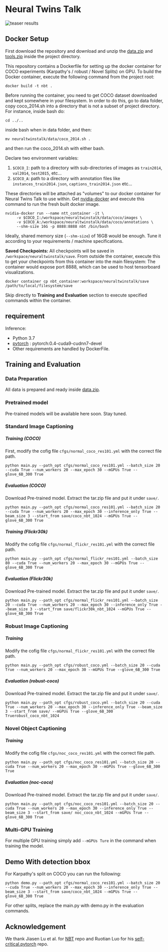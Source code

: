# Neural Twins Talk

![teaser results](Demo.jpg)


## Docker Setup
First download the repository and download and unzip the [data.zip](https://drive.google.com/file/d/1265uL4btDgGRGqExR4s3kANBUWGDs9Fv/view) 
and [tools.zip](https://drive.google.com/file/d/1reAJwPnY6QTi5b5ixmA29uPrwbF_RDT5/view) inside the project directory.

This repository contains a Dockerfile for setting up the docker container for COCO experiments (Karpathy's / robust / Novel Splits) on GPU. To build the Docker container, execute
the following command from the project root:

```shell
docker build -t nbt .
```

Before running the container, you need to get COCO dataset downloaded and kept somewhere in your filesystem.
In order to do this, go to data folder, copy coco_2014.sh into a directory that is not a subset of project directory. For instance, inside bash do:

```shell
cd ../..
```

inside bash when in data folder, and then:

```shell
mv neuraltwinstalk/data/coco_2014.sh .
```
and then run the coco_2014.sh with either bash.

Declare two environment variables:

1. `$COCO_I`: path to a directory with sub-directories of images as `train2014`, `val2014`, `test2015`, etc...
2. `$COCO_A`: path to a directory with annotation files like `instances_train2014.json`, `captions_train2014.json` etc...

These directories will be attached as "volumes" to our docker container for Neural Twins Talk to use within. Get [nvidia-docker](https://www.github.com/NVIDIA/nvidia-docker) and execute this command to run the fresh built docker image.

```shell
nvidia-docker run --name ntt_container -it \
     -v $COCO_I:/workspace/neuraltwinstalk/data/coco/images \
     -v $COCO_A:/workspace/neuraltwinstalk/data/coco/annotations \
     --shm-size 16G -p 8888:8888 nbt /bin/bash
```

Ideally, shared memory size (`--shm-size`) of 16GB would be enough. Tune it according to your requirements / machine specifications.

**Saved Checkpoints:** All checkpoints will be saved in `/workspace/neuraltwinstalk/save`. From outside the container, execute this to get your checkpoints from this container into the main filesystem:
The container would expose port 8888, which can be used to host tensorboard visualizations.

```shell
docker container cp nbt_container:workspace/neuraltwinstalk/save /path/to/local/filesystem/save
```

Skip directly to **Training and Evaluation** section to execute specified commands within the container.


## requirement

Inference:
- Python 3.7
- [pytorch](http://pytorch.org/) : pytorch:0.4-cuda9-cudnn7-devel
- Other requirements are handled by DockerFile.

## Training and Evaluation
### Data Preparation
All data is prepared and ready inside [data.zip](https://drive.google.com/file/d/1265uL4btDgGRGqExR4s3kANBUWGDs9Fv/view).

### Pretrained model

Pre-trained models will be available here soon. Stay tuned.

### Standard Image Captioning
##### Training (COCO)

First, modify the cofig file `cfgs/normal_coco_res101.yml` with the correct file path.

```
python main.py --path_opt cfgs/normal_coco_res101.yml --batch_size 20 --cuda True --num_workers 20 --max_epoch 30 --mGPUs True --glove_6B_300 True
```
##### Evaluation (COCO)
Download Pre-trained model. Extract the tar.zip file and put it under `save/`.

```
python main.py --path_opt cfgs/normal_coco_res101.yml --batch_size 20 --cuda True --num_workers 20 --max_epoch 30 --inference_only True --beam_size 3 --start_from save/coco_nbt_1024 --mGPUs True --glove_6B_300 True
```

##### Training (Flickr30k)
Modify the cofig file `cfgs/normal_flickr_res101.yml` with the correct file path.

```
python main.py --path_opt cfgs/normal_flickr_res101.yml --batch_size 80 --cuda True --num_workers 20 --max_epoch 30 --mGPUs True --glove_6B_300 True
```

##### Evaluation (Flickr30k)
Download Pre-trained model. Extract the tar.zip file and put it under `save/`.

```
python main.py --path_opt cfgs/normal_flickr_res101.yml --batch_size 20 --cuda True --num_workers 20 --max_epoch 30 --inference_only True --beam_size 3 --start_from save/flickr30k_nbt_1024 --mGPUs True --glove_6B_300 True
```

### Robust Image Captioning

##### Training
Modify the cofig file `cfgs/normal_flickr_res101.yml` with the correct file path.

```
python main.py --path_opt cfgs/robust_coco.yml --batch_size 20 --cuda True --num_workers 20 --max_epoch 30 --mGPUs True --glove_6B_300 True
```
##### Evaluation (robust-coco)
Download Pre-trained model. Extract the tar.zip file and put it under `save/`.

```
python main.py --path_opt cfgs/robust_coco.yml --batch_size 20 --cuda True --num_workers 20 --max_epoch 30 --inference_only True --beam_size 3 --start_from save/ --mGPUs True --glove_6B_300 Truerobust_coco_nbt_1024
```

### Novel Object Captioning

##### Training
Modify the cofig file `cfgs/noc_coco_res101.yml` with the correct file path.

```
python main.py --path_opt cfgs/noc_coco_res101.yml --batch_size 20 --cuda True --num_workers 20 --max_epoch 30 --mGPUs True --glove_6B_300 True
```
##### Evaluation (noc-coco)
Download Pre-trained model. Extract the tar.zip file and put it under `save/`.

```
python main.py --path_opt cfgs/noc_coco_res101.yml --batch_size 20 --cuda True --num_workers 20 --max_epoch 30 --inference_only True --beam_size 3 --start_from save/ noc_coco_nbt_1024 --mGPUs True --glove_6B_300 True
```

### Multi-GPU Training
For multiple GPU training simply add `--mGPUs Ture` in the command when training the model.

## Demo With detection bbox

For Karpathy's split on COCO you can run the following:

```
python demo.py --path_opt cfgs/normal_coco_res101.yml --batch_size 20 --cuda True --num_workers 20 --max_epoch 30 --inference_only True --beam_size 3 --start_from save/coco_nbt_1024 --mGPUs True --glove_6B_300 True
```

For other splits, replace the main.py with demo.py in the evaluation commands.

## Acknowledgement
We thank Jiasen Lu et al. for [NBT](https://github.com/jiasenlu/NeuralBabyTalk) repo and Ruotian Luo for his [self-critical.pytorch](https://github.com/ruotianluo/self-critical.pytorch) repo. 

